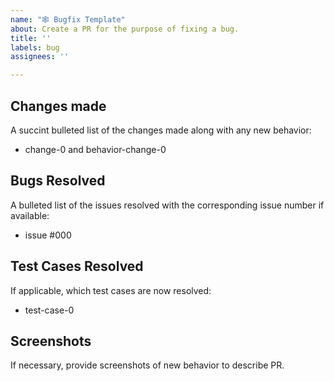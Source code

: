 ```yaml
---
name: "🕸️ Bugfix Template"
about: Create a PR for the purpose of fixing a bug. 
title: ''
labels: bug
assignees: ''

---
```


## Changes made
A succint bulleted list of the changes made along with any new behavior:

* change-0 and behavior-change-0

## Bugs Resolved
A bulleted list of the issues resolved with the corresponding issue number if available:

* issue #000

## Test Cases Resolved
If applicable, which test cases are now resolved:

* test-case-0

## Screenshots 
If necessary, provide screenshots of new behavior to describe PR. 